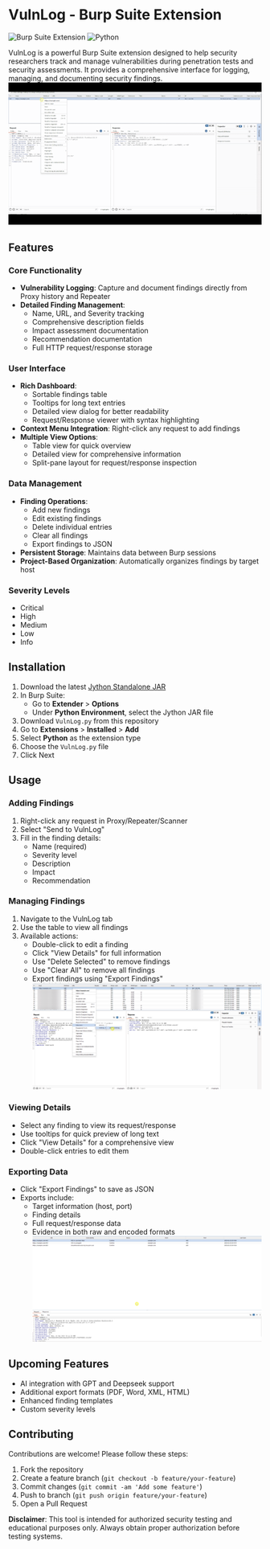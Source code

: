 # VulnLog - Burp Suite Extension

![Burp Suite Extension](https://img.shields.io/badge/Burp%20Suite-Extension-orange)
![Python](https://img.shields.io/badge/Python-Jython%202.7-yellow)

VulnLog is a powerful Burp Suite extension designed to help security researchers track and manage vulnerabilities during penetration tests and security assessments. It provides a comprehensive interface for logging, managing, and documenting security findings.
![VulnLog](https://github.com/PiCarODD/VulnLog/blob/main/8ab214cd352727.gif)
## Features

### Core Functionality
- **Vulnerability Logging**: Capture and document findings directly from Proxy history and Repeater
- **Detailed Finding Management**:
  - Name, URL, and Severity tracking
  - Comprehensive description fields
  - Impact assessment documentation
  - Recommendation documentation
  - Full HTTP request/response storage

### User Interface
- **Rich Dashboard**:
  - Sortable findings table
  - Tooltips for long text entries
  - Detailed view dialog for better readability
  - Request/Response viewer with syntax highlighting
- **Context Menu Integration**: Right-click any request to add findings
- **Multiple View Options**:
  - Table view for quick overview
  - Detailed view for comprehensive information
  - Split-pane layout for request/response inspection

### Data Management
- **Finding Operations**:
  - Add new findings
  - Edit existing findings
  - Delete individual entries
  - Clear all findings
  - Export findings to JSON
- **Persistent Storage**: Maintains data between Burp sessions
- **Project-Based Organization**: Automatically organizes findings by target host

### Severity Levels
- Critical
- High
- Medium
- Low
- Info

## Installation

1. Download the latest [Jython Standalone JAR](https://www.jython.org/download)
2. In Burp Suite:
   - Go to **Extender** > **Options**
   - Under **Python Environment**, select the Jython JAR file
3. Download `VulnLog.py` from this repository
4. Go to **Extensions** > **Installed** > **Add**
5. Select **Python** as the extension type
6. Choose the `VulnLog.py` file
7. Click Next

## Usage

### Adding Findings
1. Right-click any request in Proxy/Repeater/Scanner
2. Select "Send to VulnLog"
3. Fill in the finding details:
   - Name (required)
   - Severity level
   - Description
   - Impact
   - Recommendation

### Managing Findings
1. Navigate to the VulnLog tab
2. Use the table to view all findings
3. Available actions:
   - Double-click to edit a finding
   - Click "View Details" for full information
   - Use "Delete Selected" to remove findings
   - Use "Clear All" to remove all findings
   - Export findings using "Export Findings"
![VulnLog](https://github.com/PiCarODD/VulnLog/blob/main/a19bc1ff.png)

### Viewing Details
- Select any finding to view its request/response
- Use tooltips for quick preview of long text
- Click "View Details" for a comprehensive view
- Double-click entries to edit them

### Exporting Data
- Click "Export Findings" to save as JSON
- Exports include:
  - Target information (host, port)
  - Finding details
  - Full request/response data
  - Evidence in both raw and encoded formats
![VulnLog](https://github.com/PiCarODD/VulnLog/blob/main/d0d761a.png)
## Upcoming Features
- AI integration with GPT and Deepseek support
- Additional export formats (PDF, Word, XML, HTML)
- Enhanced finding templates
- Custom severity levels

## Contributing
Contributions are welcome! Please follow these steps:

1. Fork the repository
2. Create a feature branch (`git checkout -b feature/your-feature`)
3. Commit changes (`git commit -am 'Add some feature'`)
4. Push to branch (`git push origin feature/your-feature`)
5. Open a Pull Request

**Disclaimer**: This tool is intended for authorized security testing and educational purposes only. Always obtain proper authorization before testing systems.
